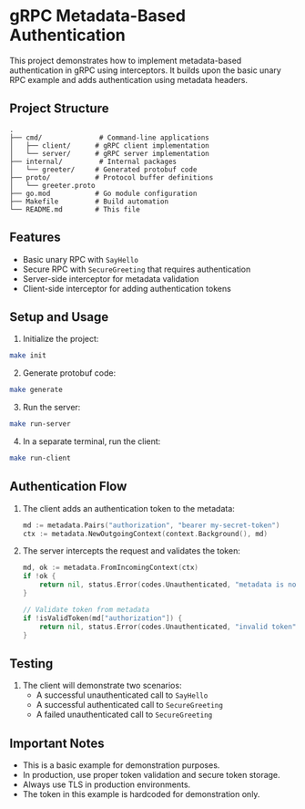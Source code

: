 # gRPC Metadata-Based Authentication

This project demonstrates how to implement metadata-based authentication in gRPC using interceptors. It builds upon the basic unary RPC example and adds authentication using metadata headers.

## Project Structure

```
.
├── cmd/              # Command-line applications
│   ├── client/      # gRPC client implementation
│   └── server/      # gRPC server implementation
├── internal/         # Internal packages
│   └── greeter/     # Generated protobuf code
├── proto/           # Protocol buffer definitions
│   └── greeter.proto
├── go.mod           # Go module configuration
├── Makefile         # Build automation
└── README.md        # This file
```

## Features

- Basic unary RPC with `SayHello`
- Secure RPC with `SecureGreeting` that requires authentication
- Server-side interceptor for metadata validation
- Client-side interceptor for adding authentication tokens

## Setup and Usage

1. Initialize the project:
```bash
make init
```

2. Generate protobuf code:
```bash
make generate
```

3. Run the server:
```bash
make run-server
```

4. In a separate terminal, run the client:
```bash
make run-client
```

## Authentication Flow

1. The client adds an authentication token to the metadata:
   ```go
   md := metadata.Pairs("authorization", "bearer my-secret-token")
   ctx := metadata.NewOutgoingContext(context.Background(), md)
   ```

2. The server intercepts the request and validates the token:
   ```go
   md, ok := metadata.FromIncomingContext(ctx)
   if !ok {
       return nil, status.Error(codes.Unauthenticated, "metadata is not provided")
   }
   
   // Validate token from metadata
   if !isValidToken(md["authorization"]) {
       return nil, status.Error(codes.Unauthenticated, "invalid token")
   }
   ```

## Testing

1. The client will demonstrate two scenarios:
   - A successful unauthenticated call to `SayHello`
   - A successful authenticated call to `SecureGreeting`
   - A failed unauthenticated call to `SecureGreeting`

## Important Notes

- This is a basic example for demonstration purposes.
- In production, use proper token validation and secure token storage.
- Always use TLS in production environments.
- The token in this example is hardcoded for demonstration only.
